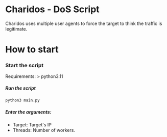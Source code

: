 # Charidos - DoS Script
Charidos uses multiple user agents to force the target to think the traffic is legitimate.

# How to start
### Start the script
Requirements: > python3.11 

##### Run the script
```python
python3 main.py
```

##### Enter the arguments:
- Target: Target's IP
- Threads: Number of workers.
